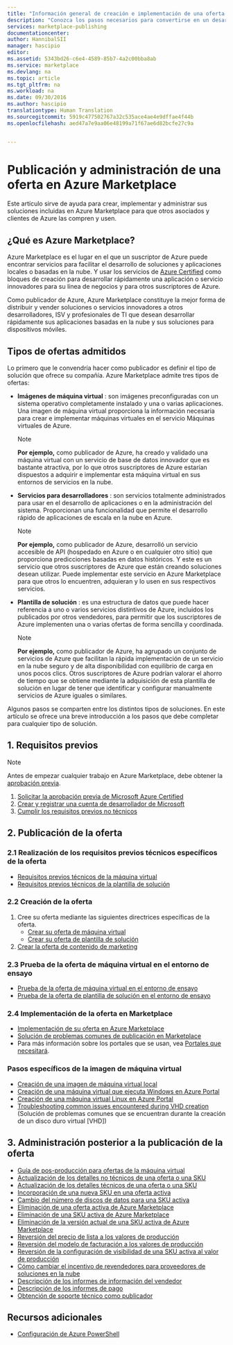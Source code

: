 ```yaml
---
title: "Información general de creación e implementación de una oferta en Marketplace | Microsoft Docs"
description: "Conozca los pasos necesarios para convertirse en un desarrollador de Microsoft aprobado y crear e implementar una imagen de máquina virtual, una plantilla, un servicio de datos o un servicio de desarrolladores en Azure Marketplace."
services: marketplace-publishing
documentationcenter: 
author: HannibalSII
manager: hascipio
editor: 
ms.assetid: 5343bd26-c6e4-4589-85b7-4a2c00bba8ab
ms.service: marketplace
ms.devlang: na
ms.topic: article
ms.tgt_pltfrm: na
ms.workload: na
ms.date: 09/30/2016
ms.author: hascipio
translationtype: Human Translation
ms.sourcegitcommit: 5919c477502767a32c535ace4ae4e9dffae4f44b
ms.openlocfilehash: aed47a7e9aa06e48199a71f67ae6d82bcfe27c9a


---
```

# <a name="how-to-publish-and-manage-an-offer-in-the-azure-marketplace"></a>Publicación y administración de una oferta en Azure Marketplace
Este artículo sirve de ayuda para crear, implementar y administrar sus soluciones incluidas en Azure Marketplace para que otros asociados y clientes de Azure las compren y usen.

## <a name="what-is-the-azure-marketplace"></a>¿Qué es Azure Marketplace?
Azure Marketplace es el lugar en el que un suscriptor de Azure puede encontrar servicios para facilitar el desarrollo de soluciones y aplicaciones locales o basadas en la nube. Y usar los servicios de [Azure Certified](http://azure.com/certified) como bloques de creación para desarrollar rápidamente una aplicación o servicio innovadores para su línea de negocios y para otros suscriptores de Azure.

Como publicador de Azure, Azure Marketplace constituye la mejor forma de distribuir y vender soluciones o servicios innovadores a otros desarrolladores, ISV y profesionales de TI que desean desarrollar rápidamente sus aplicaciones basadas en la nube y sus soluciones para dispositivos móviles.

## <a name="supported-types-of-offers"></a>Tipos de ofertas admitidos
Lo primero que le convendría hacer como publicador es definir el tipo de solución que ofrece su compañía. Azure Marketplace admite tres tipos de ofertas:

* **Imágenes de máquina virtual** : son imágenes preconfiguradas con un sistema operativo completamente instalado y una o varias aplicaciones. Una imagen de máquina virtual proporciona la información necesaria para crear e implementar máquinas virtuales en el servicio Máquinas virtuales de Azure.

  > [!NOTE]
  > **Por ejemplo,** como publicador de Azure, ha creado y validado una máquina virtual con un servicio de base de datos innovador que es bastante atractiva, por lo que otros suscriptores de Azure estarían dispuestos a adquirir e implementar esta máquina virtual en sus entornos de servicios en la nube.
  >
  >
* **Servicios para desarrolladores** : son servicios totalmente administrados para usar en el desarrollo de aplicaciones o en la administración del sistema. Proporcionan una funcionalidad que permite el desarrollo rápido de aplicaciones de escala en la nube en Azure.

  > [!NOTE]
  > **Por ejemplo,** como publicador de Azure, desarrolló un servicio accesible de API (hospedado en Azure o en cualquier otro sitio) que proporciona predicciones basadas en datos históricos. Y este es un servicio que otros suscriptores de Azure que están creando soluciones desean utilizar. Puede implementar este servicio en Azure Marketplace para que otros lo encuentren, adquieran y lo usen en sus respectivos servicios.
  >
  >
* **Plantilla de solución** : es una estructura de datos que puede hacer referencia a uno o varios servicios distintivos de Azure, incluidos los publicados por otros vendedores, para permitir que los suscriptores de Azure implementen una o varias ofertas de forma sencilla y coordinada.

  > [!NOTE]
  > **Por ejemplo,** como publicador de Azure, ha agrupado un conjunto de servicios de Azure que facilitan la rápida implementación de un servicio en la nube seguro y de alta disponibilidad con equilibrio de carga en unos pocos clics. Otros suscriptores de Azure podrían valorar el ahorro de tiempo que se obtiene mediante la adquisición de esta plantilla de solución en lugar de tener que identificar y configurar manualmente servicios de Azure iguales o similares.
  >
  >

Algunos pasos se comparten entre los distintos tipos de soluciones. En este artículo se ofrece una breve introducción a los pasos que debe completar para cualquier tipo de solución.

## <a name="1-pre-requisites"></a>1. Requisitos previos
> [!NOTE]
> Antes de empezar cualquier trabajo en Azure Marketplace, debe obtener la [aprobación previa](http://azure.com/certified).
>
>

1. [Solicitar la aprobación previa de Microsoft Azure Certified](marketplace-publishing-azure-certification.md)
2. [Crear y registrar una cuenta de desarrollador de Microsoft](marketplace-publishing-accounts-creation-registration.md)
3. [Cumplir los requisitos previos no técnicos](marketplace-publishing-pre-requisites.md)

## <a name="2-publishing-your-offer"></a>2. Publicación de la oferta
### <a name="21-complete-offer-specific-technical-pre-requisites"></a>2.1 Realización de los requisitos previos técnicos específicos de la oferta
* [Requisitos previos técnicos de la máquina virtual](marketplace-publishing-vm-image-creation-prerequisites.md)
* [Requisitos previos técnicos de la plantilla de solución](marketplace-publishing-solution-template-creation-prerequisites.md)

### <a name="22-create-your-offer"></a>2.2 Creación de la oferta
1. Cree su oferta mediante las siguientes directrices específicas de la oferta.
   * [Crear su oferta de máquina virtual](marketplace-publishing-vm-image-creation.md)
   * [Crear su oferta de plantilla de solución](marketplace-publishing-solution-template-creation.md)
2. [Crear la oferta de contenido de marketing](marketplace-publishing-push-to-staging.md)

### <a name="23-test-your-offer-in-staging"></a>2.3 Prueba de la oferta de máquina virtual en el entorno de ensayo
* [Prueba de la oferta de máquina virtual en el entorno de ensayo](marketplace-publishing-vm-image-test-in-staging.md)
* [Prueba de la oferta de plantilla de solución en el entorno de ensayo](marketplace-publishing-solution-template-test-in-staging.md)

### <a name="24-deploy-your-offer-to-the-marketplace"></a>2.4 Implementación de la oferta en Marketplace
* [Implementación de su oferta en Azure Marketplace](marketplace-publishing-push-to-production.md)
* [Solución de problemas comunes de publicación en Marketplace](marketplace-publishing-support-common-issues.md)
* Para más información sobre los portales que se usan, vea [Portales que necesitará](marketplace-publishing-portals.md).

### <a name="virtual-machine-image-specific"></a>Pasos específicos de la imagen de máquina virtual
* [Creación de una imagen de máquina virtual local](marketplace-publishing-vm-image-creation-on-premise.md)
* [Creación de una máquina virtual que ejecuta Windows en Azure Portal](../virtual-machines/virtual-machines-windows-hero-tutorial.md?toc=%2fazure%2fvirtual-machines%2fwindows%2ftoc.json)
* [Creación de una máquina virtual Linux en Azure Portal](../virtual-machines/virtual-machines-linux-quick-create-portal.md?toc=%2fazure%2fvirtual-machines%2flinux%2ftoc.json)
* [Troubleshooting common issues encountered during VHD creation](marketplace-publishing-vm-image-creation-troubleshooting.md) (Solución de problemas comunes que se encuentran durante la creación de un disco duro virtual [VHD])

## <a name="3-post-publishing-management-of-your-offer"></a>3. Administración posterior a la publicación de la oferta
* [Guía de pos-producción para ofertas de la máquina virtual](marketplace-publishing-vm-image-post-publishing.md)
* [Actualización de los detalles no técnicos de una oferta o una SKU](marketplace-publishing-vm-image-post-publishing.md#2-how-to-update-the-non-technical-details-of-an-offer-or-a-sku)
* [Actualización de los detalles técnicos de una oferta o una SKU](marketplace-publishing-vm-image-post-publishing.md#1-how-to-update-the-technical-details-of-a-sku)
* [Incorporación de una nueva SKU en una oferta activa](marketplace-publishing-vm-image-post-publishing.md#3-how-to-add-a-new-sku-under-a-listed-offer)
* [Cambio del número de discos de datos para una SKU activa](marketplace-publishing-vm-image-post-publishing.md#4-how-to-change-the-data-disk-count-for-a-listed-sku)
* [Eliminación de una oferta activa de Azure Marketplace](marketplace-publishing-vm-image-post-publishing.md)
* [Eliminación de una SKU activa de Azure Marketplace](marketplace-publishing-vm-image-post-publishing.md#6-how-to-delete-a-listed-sku-from-the-azure-marketplace)
* [Eliminación de la versión actual de una SKU activa de Azure Marketplace](marketplace-publishing-vm-image-post-publishing.md#7-how-to-delete-the-current-version-of-a-listed-sku-from-the-azure-marketplace)
* [Reversión del precio de lista a los valores de producción](marketplace-publishing-vm-image-post-publishing.md#8-how-to-revert-listing-price-to-production-values)
* [Reversión del modelo de facturación a los valores de producción](marketplace-publishing-vm-image-post-publishing.md#9-how-to-revert-billing-model-to-production-values)
* [Reversión de la configuración de visibilidad de una SKU activa al valor de producción](marketplace-publishing-vm-image-post-publishing.md#10-how-to-revert-visibility-setting-of-a-listed-sku-to-the-production-value)
* [Cómo cambiar el incentivo de revendedores para proveedores de soluciones en la nube](marketplace-publishing-csp-incentive.md)
* [Descripción de los informes de información del vendedor](marketplace-publishing-report-seller-insights.md)
* [Descripción de los informes de pago](marketplace-publishing-report-payout.md)
* [Obtención de soporte técnico como publicador](marketplace-publishing-get-publisher-support.md)

## <a name="additional-resources"></a>Recursos adicionales
* [Configuración de Azure PowerShell](marketplace-publishing-powershell-setup.md)



<!--HONumber=Nov16_HO3-->


